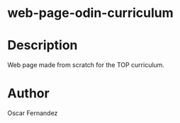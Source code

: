 # web-page-odin-curriculum

# Description 
Web page made from scratch for the TOP curriculum. 


# Author 
Oscar Fernandez


